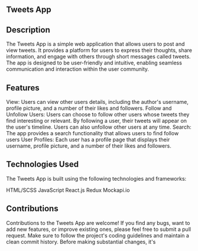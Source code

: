 ## Tweets App

## Description
The Tweets App is a simple web application that allows users to post and view tweets. It provides a platform for users to express their thoughts, share information, and engage with others through short messages called tweets. The app is designed to be user-friendly and intuitive, enabling seamless communication and interaction within the user community.

## Features
View: Users can view other users details, including the author's username, profile picture, and a number of their likes and followers. 
Follow and Unfollow Users: Users can choose to follow other users whose tweets they find interesting or relevant. By following a user, their tweets will appear on the user's timeline. Users can also unfollow other users at any time.
Search: The app provides a search functionality that allows users to find follow users
User Profiles: Each user has a profile page that displays their username, profile picture, and a number of their likes and followers. 

## Technologies Used
The Tweets App is built using the following technologies and frameworks:

HTML/SCSS
JavaScript
React.js
Redux
Mockapi.io

## Contributions
Contributions to the Tweets App are welcome! If you find any bugs, want to add new features, or improve existing ones, please feel free to submit a pull request. Make sure to follow the project's coding guidelines and maintain a clean commit history.
Before making substantial changes, it's
